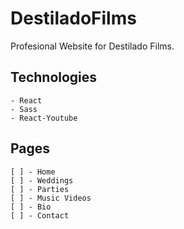 # DestiladoFilms
Profesional Website for Destilado Films.

## Technologies
    - React
    - Sass
    - React-Youtube


## Pages 
    [ ] - Home
    [ ] - Weddings
    [ ] - Parties
    [ ] - Music Videos
    [ ] - Bio
    [ ] - Contact
